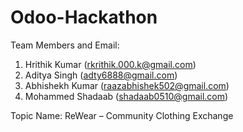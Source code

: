 # Odoo-Hackathon

Team Members and Email:
1. Hrithik Kumar (rkrithik.000.k@gmail.com)
2. Aditya Singh (adty6888@gmail.com)
3. Abhishekh Kumar (raazabhishek502@gmail.com)
4. Mohammed Shadaab (shadaab0510@gmail.com)


  Topic Name:
  ReWear – Community Clothing Exchange
